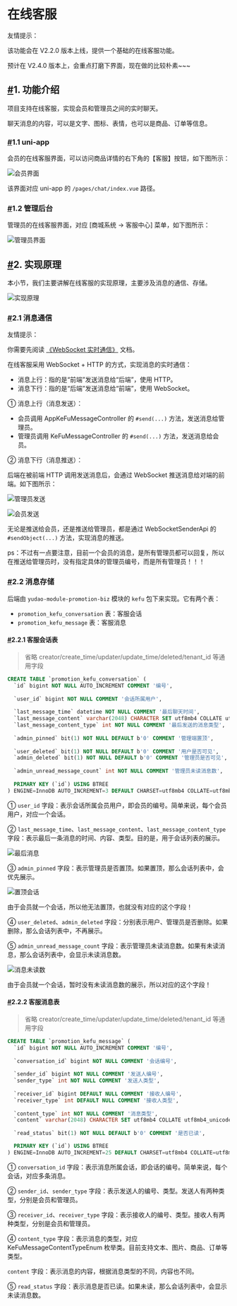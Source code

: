 # 在线客服

友情提示：

该功能会在 V2.2.0 版本上线，提供一个基础的在线客服功能。

预计在 V2.4.0 版本上，会重点打磨下界面，现在做的比较朴素~~~

## [#](https://doc.iocoder.cn/mall/kefu/#_1-功能介绍)1. 功能介绍

项目支持在线客服，实现会员和管理员之间的实时聊天。

聊天消息的内容，可以是文字、图标、表情，也可以是商品、订单等信息。

### [#](https://doc.iocoder.cn/mall/kefu/#_1-1-uni-app)1.1 uni-app

会员的在线客服界面，可以访问商品详情的右下角的【客服】按钮，如下图所示：

![会员界面](https://doc.iocoder.cn/img/%E5%95%86%E5%9F%8E%E6%89%8B%E5%86%8C/%E5%9C%A8%E7%BA%BF%E5%AE%A2%E6%9C%8D/%E4%BC%9A%E5%91%98%E7%95%8C%E9%9D%A2.png)

该界面对应 uni-app 的 `/pages/chat/index.vue` 路径。

### [#](https://doc.iocoder.cn/mall/kefu/#_1-2-管理后台)1.2 管理后台

管理员的在线客服界面，对应 [商城系统 -> 客服中心] 菜单，如下图所示：

![管理员界面](https://doc.iocoder.cn/img/%E5%95%86%E5%9F%8E%E6%89%8B%E5%86%8C/%E5%9C%A8%E7%BA%BF%E5%AE%A2%E6%9C%8D/%E7%AE%A1%E7%90%86%E5%91%98%E7%95%8C%E9%9D%A2.png)

## [#](https://doc.iocoder.cn/mall/kefu/#_2-实现原理)2. 实现原理

本小节，我们主要讲解在线客服的实现原理，主要涉及消息的通信、存储。

![实现原理](https://doc.iocoder.cn/img/%E5%95%86%E5%9F%8E%E6%89%8B%E5%86%8C/%E5%9C%A8%E7%BA%BF%E5%AE%A2%E6%9C%8D/%E5%AE%9E%E7%8E%B0%E5%8E%9F%E7%90%86.png)

### [#](https://doc.iocoder.cn/mall/kefu/#_2-1-消息通信)2.1 消息通信

友情提示：

你需要先阅读 [《WebSocket 实时通信》](https://doc.iocoder.cn/websocket/) 文档。

在线客服采用 WebSocket + HTTP 的方式，实现消息的实时通信：

- 消息上行：指的是“前端”发送消息给“后端”，使用 HTTP。
- 消息下行：指的是“后端”发送消息给“前端”，使用 WebSocket。

① 消息上行（消息发送）：

- 会员调用 AppKeFuMessageController 的 `#send(...)` 方法，发送消息给管理员。
- 管理员调用 KeFuMessageController 的 `#send(...)` 方法，发送消息给会员。

② 消息下行（消息推送）：

后端在被前端 HTTP 调用发送消息后，会通过 WebSocket 推送消息给对端的前端。如下图所示：

![管理员发送](https://doc.iocoder.cn/img/%E5%95%86%E5%9F%8E%E6%89%8B%E5%86%8C/%E5%9C%A8%E7%BA%BF%E5%AE%A2%E6%9C%8D/%E7%AE%A1%E7%90%86%E5%91%98%E5%8F%91%E9%80%81.png)

![会员发送](https://doc.iocoder.cn/img/%E5%95%86%E5%9F%8E%E6%89%8B%E5%86%8C/%E5%9C%A8%E7%BA%BF%E5%AE%A2%E6%9C%8D/%E4%BC%9A%E5%91%98%E5%8F%91%E9%80%81.png)

无论是推送给会员，还是推送给管理员，都是通过 WebSocketSenderApi 的 `#sendObject(...)` 方法，实现消息的推送。

ps：不过有一点要注意，目前一个会员的消息，是所有管理员都可以回复，所以在推送给管理员时，没有指定具体的管理员编号，而是所有管理员！！！

### [#](https://doc.iocoder.cn/mall/kefu/#_2-2-消息存储)2.2 消息存储

后端由 `yudao-module-promotion-biz` 模块的 `kefu` 包下来实现。它有两个表：

- `promotion_kefu_conversation` 表：客服会话
- `promotion_kefu_message` 表：客服消息

#### [#](https://doc.iocoder.cn/mall/kefu/#_2-2-1-客服会话表)2.2.1 客服会话表

> 省略 creator/create_time/updater/update_time/deleted/tenant_id 等通用字段

```sql
CREATE TABLE `promotion_kefu_conversation` (
  `id` bigint NOT NULL AUTO_INCREMENT COMMENT '编号',
  
  `user_id` bigint NOT NULL COMMENT '会话所属用户',
  
  `last_message_time` datetime NOT NULL COMMENT '最后聊天时间',
  `last_message_content` varchar(2048) CHARACTER SET utf8mb4 COLLATE utf8mb4_unicode_ci NOT NULL COMMENT '最后聊天内容',
  `last_message_content_type` int NOT NULL COMMENT '最后发送的消息类型',
  
  `admin_pinned` bit(1) NOT NULL DEFAULT b'0' COMMENT '管理端置顶',
  
  `user_deleted` bit(1) NOT NULL DEFAULT b'0' COMMENT '用户是否可见',
  `admin_deleted` bit(1) NOT NULL DEFAULT b'0' COMMENT '管理员是否可见',
  
  `admin_unread_message_count` int NOT NULL COMMENT '管理员未读消息数',
  
  PRIMARY KEY (`id`) USING BTREE
) ENGINE=InnoDB AUTO_INCREMENT=3 DEFAULT CHARSET=utf8mb4 COLLATE=utf8mb4_unicode_ci ROW_FORMAT=DYNAMIC COMMENT='客服会话';
```

① `user_id` 字段：表示会话所属会员用户，即会员的编号。简单来说，每个会员用户，对应一个会话。

② `last_message_time`、`last_message_content`、`last_message_content_type` 字段：表示最后一条消息的时间、内容、类型。目的是，用于会话列表的展示。

![最后消息](https://doc.iocoder.cn/img/%E5%95%86%E5%9F%8E%E6%89%8B%E5%86%8C/%E5%9C%A8%E7%BA%BF%E5%AE%A2%E6%9C%8D/%E6%9C%80%E5%90%8E%E6%B6%88%E6%81%AF.png)

③ `admin_pinned` 字段：表示管理员是否置顶。如果置顶，那么会话列表中，会优先展示。

![置顶会话](https://doc.iocoder.cn/img/%E5%95%86%E5%9F%8E%E6%89%8B%E5%86%8C/%E5%9C%A8%E7%BA%BF%E5%AE%A2%E6%9C%8D/%E7%BD%AE%E9%A1%B6%E4%BC%9A%E8%AF%9D.png)

由于会员就一个会话，所以他无法置顶，也就没有对应的这个字段！

④ `user_deleted`、`admin_deleted` 字段：分别表示用户、管理员是否删除。如果删除，那么会话列表中，不再展示。

⑤ `admin_unread_message_count` 字段：表示管理员未读消息数。如果有未读消息，那么会话列表中，会显示未读消息数。

![消息未读数](https://doc.iocoder.cn/img/%E5%95%86%E5%9F%8E%E6%89%8B%E5%86%8C/%E5%9C%A8%E7%BA%BF%E5%AE%A2%E6%9C%8D/%E6%B6%88%E6%81%AF%E6%9C%AA%E8%AF%BB%E6%95%B0.png)

由于会员就一个会话，暂时没有未读消息数的展示，所以对应的这个字段！

#### [#](https://doc.iocoder.cn/mall/kefu/#_2-2-2-客服消息表)2.2.2 客服消息表

> 省略 creator/create_time/updater/update_time/deleted/tenant_id 等通用字段

```sql
CREATE TABLE `promotion_kefu_message` (
  `id` bigint NOT NULL AUTO_INCREMENT COMMENT '编号',
  
  `conversation_id` bigint NOT NULL COMMENT '会话编号',
  
  `sender_id` bigint NOT NULL COMMENT '发送人编号',
  `sender_type` int NOT NULL COMMENT '发送人类型',
  
  `receiver_id` bigint DEFAULT NULL COMMENT '接收人编号',
  `receiver_type` int DEFAULT NULL COMMENT '接收人类型',
  
  `content_type` int NOT NULL COMMENT '消息类型',
  `content` varchar(2048) CHARACTER SET utf8mb4 COLLATE utf8mb4_unicode_ci NOT NULL COMMENT '消息',
  
  `read_status` bit(1) NOT NULL DEFAULT b'0' COMMENT '是否已读',

  PRIMARY KEY (`id`) USING BTREE
) ENGINE=InnoDB AUTO_INCREMENT=25 DEFAULT CHARSET=utf8mb4 COLLATE=utf8mb4_unicode_ci ROW_FORMAT=DYNAMIC COMMENT='客服消息';
```

① `conversation_id` 字段：表示消息所属会话，即会话的编号。简单来说，每个会话，对应多条消息。

② `sender_id`、`sender_type` 字段：表示发送人的编号、类型。发送人有两种类型，分别是会员和管理员。

③ `receiver_id`、`receiver_type` 字段：表示接收人的编号、类型。接收人有两种类型，分别是会员和管理员。

④ `content_type` 字段：表示消息的类型，对应 KeFuMessageContentTypeEnum 枚举类。目前支持文本、图片、商品、订单等类型。

`content` 字段：表示消息的内容，根据消息类型的不同，内容也不同。

⑤ `read_status` 字段：表示消息是否已读。如果未读，那么会话列表中，会显示未读消息数。